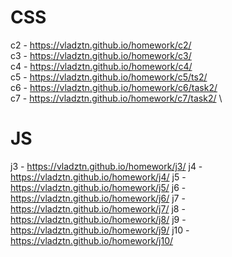 # CSS
c2  - https://vladztn.github.io/homework/c2/ \
c3 - https://vladztn.github.io/homework/c3/ \
c4 - https://vladztn.github.io/homework/c4/ \
c5 - https://vladztn.github.io/homework/c5/ts2/ \
c6 - https://vladztn.github.io/homework/c6/task2/ \
c7 - https://vladztn.github.io/homework/c7/task2/ \

# JS
j3 - https://vladztn.github.io/homework/j3/
j4 - https://vladztn.github.io/homework/j4/
j5 - https://vladztn.github.io/homework/j5/
j6 - https://vladztn.github.io/homework/j6/
j7 - https://vladztn.github.io/homework/j7/
j8 - https://vladztn.github.io/homework/j8/
j9 - https://vladztn.github.io/homework/j9/
j10 - https://vladztn.github.io/homework/j10/
